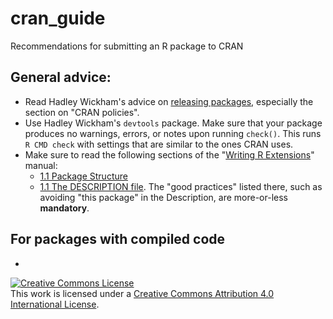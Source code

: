 # cran_guide
Recommendations for submitting an R package to CRAN

## General advice:

* Read Hadley Wickham's advice on [releasing packages](http://r-pkgs.had.co.nz/release.html), especially the section on "CRAN policies".
* Use Hadley Wickham's `devtools` package. Make sure that your package produces no warnings, errors, or notes upon running `check()`.  This runs `R CMD check` with settings that are similar to the ones CRAN uses.
* Make sure to read the following sections of the "[Writing R Extensions](http://cran.r-project.org/doc/manuals/r-release/R-exts.html)" manual:
  * [1.1 Package Structure](http://cran.r-project.org/doc/manuals/r-release/R-exts.html#DOCF2)
  * [1.1 The DESCRIPTION file](http://cran.r-project.org/doc/manuals/r-release/R-exts.html#The-DESCRIPTION-file). The "good practices" listed there, such as avoiding "this package" in the Description, are more-or-less **mandatory**.

## For packages with compiled code

* 

<a rel="license" href="http://creativecommons.org/licenses/by/4.0/"><img alt="Creative Commons License" style="border-width:0" src="https://i.creativecommons.org/l/by/4.0/88x31.png" /></a><br />This work is licensed under a <a rel="license" href="http://creativecommons.org/licenses/by/4.0/">Creative Commons Attribution 4.0 International License</a>.

